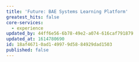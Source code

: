 ```yaml
---
title: 'Future: BAE Systems Learning Platform'
greatest_hits: false
core-services:
  - experience
updated_by: 44ff6e56-6b78-49e2-a074-616caf791879
updated_at: 1614780690
id: 18af4671-0ad1-4997-9d58-84929dad1503
published: false
---
```

